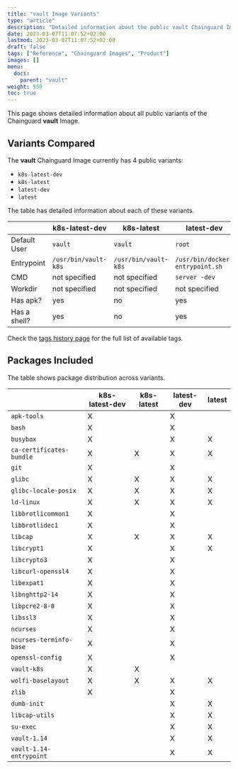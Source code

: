 ```yaml
---
title: "vault Image Variants"
type: "article"
description: "Detailed information about the public vault Chainguard Image variants"
date: 2023-03-07T11:07:52+02:00
lastmod: 2023-03-07T11:07:52+02:00
draft: false
tags: ["Reference", "Chainguard Images", "Product"]
images: []
menu:
  docs:
    parent: "vault"
weight: 550
toc: true
---
```


This page shows detailed information about all public variants of the Chainguard **vault** Image.

## Variants Compared
The **vault** Chainguard Image currently has 4 public variants: 

- `k8s-latest-dev`
- `k8s-latest`
- `latest-dev`
- `latest`

The table has detailed information about each of these variants.

|              | k8s-latest-dev       | k8s-latest           | latest-dev                      | latest                          |
|--------------|----------------------|----------------------|---------------------------------|---------------------------------|
| Default User | `vault`              | `vault`              | `root`                          | `root`                          |
| Entrypoint   | `/usr/bin/vault-k8s` | `/usr/bin/vault-k8s` | `/usr/bin/docker-entrypoint.sh` | `/usr/bin/docker-entrypoint.sh` |
| CMD          | not specified        | not specified        | `server -dev`                   | `server -dev`                   |
| Workdir      | not specified        | not specified        | not specified                   | not specified                   |
| Has apk?     | yes                  | no                   | yes                             | no                              |
| Has a shell? | yes                  | no                   | yes                             | yes                             |

Check the [tags history page](/chainguard/chainguard-images/reference/vault/tags_history/) for the full list of available tags.

## Packages Included
The table shows package distribution across variants.

|                          | k8s-latest-dev | k8s-latest | latest-dev | latest |
|--------------------------|----------------|------------|------------|--------|
| `apk-tools`              | X              |            | X          |        |
| `bash`                   | X              |            | X          |        |
| `busybox`                | X              |            | X          | X      |
| `ca-certificates-bundle` | X              | X          | X          | X      |
| `git`                    | X              |            | X          |        |
| `glibc`                  | X              | X          | X          | X      |
| `glibc-locale-posix`     | X              | X          | X          | X      |
| `ld-linux`               | X              | X          | X          | X      |
| `libbrotlicommon1`       | X              |            | X          |        |
| `libbrotlidec1`          | X              |            | X          |        |
| `libcap`                 | X              | X          | X          | X      |
| `libcrypt1`              | X              |            | X          | X      |
| `libcrypto3`             | X              |            | X          |        |
| `libcurl-openssl4`       | X              |            | X          |        |
| `libexpat1`              | X              |            | X          |        |
| `libnghttp2-14`          | X              |            | X          |        |
| `libpcre2-8-0`           | X              |            | X          |        |
| `libssl3`                | X              |            | X          |        |
| `ncurses`                | X              |            | X          |        |
| `ncurses-terminfo-base`  | X              |            | X          |        |
| `openssl-config`         | X              |            | X          |        |
| `vault-k8s`              | X              | X          |            |        |
| `wolfi-baselayout`       | X              | X          | X          | X      |
| `zlib`                   | X              |            | X          |        |
| `dumb-init`              |                |            | X          | X      |
| `libcap-utils`           |                |            | X          | X      |
| `su-exec`                |                |            | X          | X      |
| `vault-1.14`             |                |            | X          | X      |
| `vault-1.14-entrypoint`  |                |            | X          | X      |

